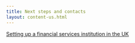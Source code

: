 ```yaml
---
title: Next steps and contacts
layout: content-us.html
---
```


[Setting up a financial services institution in the UK](https://www.gov.uk/government/publications/guide-to-establishing-a-financial-services-institution-in-the-uk)

